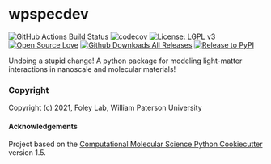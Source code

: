 wpspecdev
==============================
[//]: # (Badges)
[![GitHub Actions Build Status](https://github.com/FoleyLab/wpspecdev/workflows/CI/badge.svg)](https://github.com/FoleyLab/wpspecdev/actions?query=workflow%3ACI)
[![codecov](https://codecov.io/gh/FoleyLab/wpspecdev/branch/master/graph/badge.svg)](https://codecov.io/gh/FoleyLab/wpspecdev/branch/master)
[![License: LGPL v3](https://img.shields.io/badge/License-LGPL%20v3-blue.svg)](https://www.gnu.org/licenses/lgpl-3.0)
[![Open Source Love](https://firstcontributions.github.io/open-source-badges/badges/open-source-v1/open-source.svg)](https://github.com/firstcontributions/open-source-badges)
[![Github Downloads All Releases](https://img.shields.io/github/downloads/FoleyLab/wpspecdev/total)](https://github.com/FoleyLab/wpspecdev/releases)
[![Release to PyPI](https://github.com/FoleyLab/wpspecdev/actions/workflows/release.yml/badge.svg?branch=main)](https://github.com/FoleyLab/wpspecdev/actions/workflows/release.yml)

Undoing a stupid change!
A python package for modeling light-matter interactions in nanoscale and molecular materials!

### Copyright
Copyright (c) 2021, Foley Lab, William Paterson University


#### Acknowledgements
Project based on the
[Computational Molecular Science Python Cookiecutter](https://github.com/molssi/cookiecutter-cms) version 1.5.
